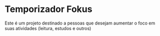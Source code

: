 # Temporizador Fokus
Este é  um projeto destinado a pessoas que desejam aumentar o foco em suas atividades (leitura, estudos e outros)

